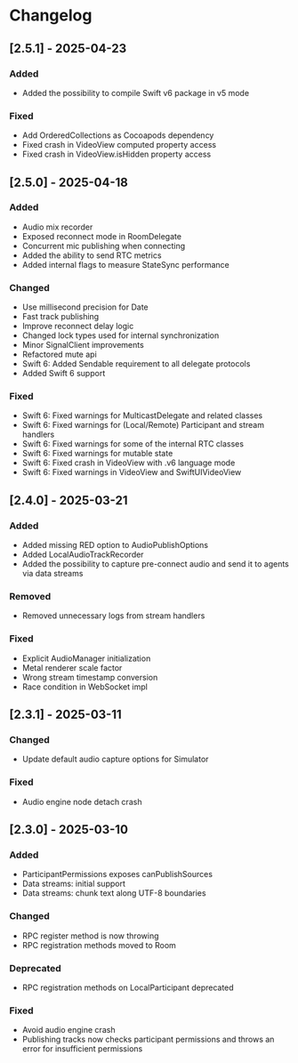 # Changelog

## [2.5.1] - 2025-04-23

### Added

- Added the possibility to compile Swift v6 package in v5 mode

### Fixed

- Add OrderedCollections as Cocoapods dependency
- Fixed crash in VideoView computed property access
- Fixed crash in VideoView.isHidden property access

## [2.5.0] - 2025-04-18

### Added

- Audio mix recorder
- Exposed reconnect mode in RoomDelegate
- Concurrent mic publishing when connecting
- Added the ability to send RTC metrics
- Added internal flags to measure StateSync performance

### Changed

- Use millisecond precision for Date
- Fast track publishing
- Improve reconnect delay logic
- Changed lock types used for internal synchronization
- Minor SignalClient improvements
- Refactored mute api
- Swift 6: Added Sendable requirement to all delegate protocols
- Added Swift 6 support

### Fixed

- Swift 6: Fixed warnings for MulticastDelegate and related classes
- Swift 6: Fixed warnings for (Local/Remote) Participant and stream handlers
- Swift 6: Fixed warnings for some of the internal RTC classes
- Swift 6: Fixed warnings for mutable state
- Swift 6: Fixed crash in VideoView with .v6 language mode
- Swift 6: Fixed warnings in VideoView and SwiftUIVideoView

## [2.4.0] - 2025-03-21

### Added

- Added missing RED option to AudioPublishOptions
- Added LocalAudioTrackRecorder
- Added the possibility to capture pre-connect audio and send it to agents via data streams

### Removed

- Removed unnecessary logs from stream handlers

### Fixed

- Explicit AudioManager initialization
- Metal renderer scale factor
- Wrong stream timestamp conversion
- Race condition in WebSocket impl

## [2.3.1] - 2025-03-11

### Changed

- Update default audio capture options for Simulator

### Fixed

- Audio engine node detach crash

## [2.3.0] - 2025-03-10

### Added

- ParticipantPermissions exposes canPublishSources
- Data streams: initial support
- Data streams: chunk text along UTF-8 boundaries

### Changed

- RPC register method is now throwing
- RPC registration methods moved to Room

### Deprecated

- RPC registration methods on LocalParticipant deprecated

### Fixed

- Avoid audio engine crash
- Publishing tracks now checks participant permissions and throws an error for insufficient permissions
